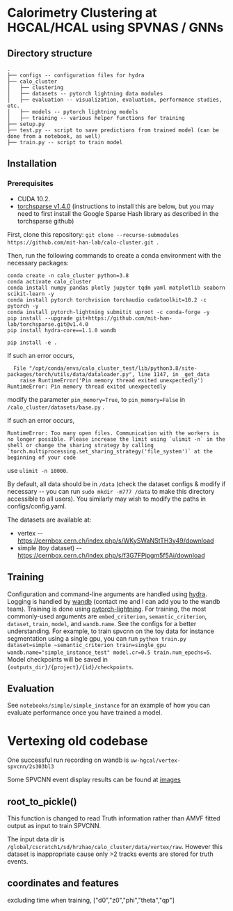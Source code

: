# Calorimetry Clustering at HGCAL/HCAL using SPVNAS / GNNs

## Directory structure
    .
    ├── configs -- configuration files for hydra
    ├── calo_cluster
    │   ├── clustering
    │   ├── datasets -- pytorch lightning data modules
    │   ├── evaluation -- visualization, evaluation, performance studies, etc.
    │   ├── models -- pytorch lightning models
    │   ├── training -- various helper functions for training
    ├── setup.py
    ├── test.py -- script to save predictions from trained model (can be done from a notebook, as well)
    ├── train.py -- script to train model

## Installation
### Prerequisites
* CUDA 10.2.
* [torchsparse v1.4.0](https://github.com/mit-han-lab/torchsparse) (instructions to install this are below, but you may need to first install the Google Sparse Hash library as described in the torchsparse github)

First, clone this repository: `git clone --recurse-submodules https://github.com/mit-han-lab/calo-cluster.git `.

Then, run the following commands to create a conda environment with the necessary packages:
```
conda create -n calo_cluster python=3.8
conda activate calo_cluster
conda install numpy pandas plotly jupyter tqdm yaml matplotlib seaborn scikit-learn -y
conda install pytorch torchvision torchaudio cudatoolkit=10.2 -c pytorch -y
conda install pytorch-lightning submitit uproot -c conda-forge -y
pip install --upgrade git+https://github.com/mit-han-lab/torchsparse.git@v1.4.0
pip install hydra-core==1.1.0 wandb

pip install -e .

```

If such an error occurs, 

```
  File "/opt/conda/envs/calo_cluster_test/lib/python3.8/site-packages/torch/utils/data/dataloader.py", line 1147, in _get_data
    raise RuntimeError('Pin memory thread exited unexpectedly')
RuntimeError: Pin memory thread exited unexpectedly
```
modify the parameter `pin_memory=True`, to `pin_memory=False` in `/calo_cluster/datasets/base.py` . 

If such an error occurs,
```
RuntimeError: Too many open files. Communication with the workers is no longer possible. Please increase the limit using `ulimit -n` in the shell or change the sharing strategy by calling `torch.multiprocessing.set_sharing_strategy('file_system')` at the beginning of your code
```

use `ulimit -n 10000`. 

By default, all data should be in `/data` (check the dataset configs & modify if necessary -- you can run `sudo mkdir -m777 /data` to make this directory accessible to all users). You similarly may wish to modify the paths in configs/config.yaml.

The datasets are available at:
* vertex -- https://cernbox.cern.ch/index.php/s/WKySWaNStTH3y49/download
* simple (toy dataset) -- https://cernbox.cern.ch/index.php/s/f3G7FPipgm5f5Ai/download

## Training
Configuration and command-line arguments are handled using [hydra](https://hydra.cc/docs/intro/). Logging is handled by [wandb](https://www.wandb.com/) (contact me and I can add you to the wandb team). Training is done using [pytorch-lightning](https://pytorch-lightning.readthedocs.io/en/latest/). For training, the most commonly-used arguments are `embed_criterion`, `semantic_criterion`, `dataset`, `train`, `model`, and `wandb.name`. See the configs for a better understanding. For example, to train spvcnn on the toy data for instance segmentation using a single gpu, you can run `python train.py dataset=simple ~semantic_criterion train=single_gpu wandb.name="simple_instance_test" model.cr=0.5 train.num_epochs=5`. Model checkpoints will be saved in `{outputs_dir}/{project}/{id}/checkpoints`.

## Evaluation
See `notebooks/simple/simple_instance` for an example of how you can evaluate performance once you have trained a model.


# Vertexing old codebase 
One successful run recording on wandb is `uw-hgcal/vertex-spvcnn/2s303bl3`

Some SPVCNN event display results can be found at [images](./notebooks/vertex/images)
## root_to_pickle() 
This function is changed to read Truth information rather than AMVF fitted output as input to train SPVCNN. 

The input data dir is `/global/cscratch1/sd/hrzhao/calo_cluster/data/vertex/raw`. However this dataset is inappropriate cause only >2 tracks events are stored for truth events.  


## coordinates and features
excluding time when training, ["d0","z0","phi","theta","qp"] 


